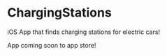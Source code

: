 # ChargingStations
iOS App that finds charging stations for electric cars!

App coming soon to app store!
